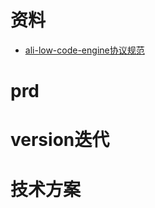 # 资料
- [ali-low-code-engine协议规范](https://lowcode-engine.cn/site/docs/specs/lowcode-spec)

# prd
# version迭代

# 技术方案